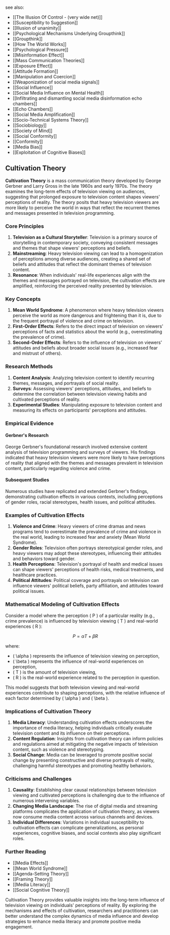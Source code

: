 see also:
- [[The Illusion Of Control - (very wide net)]]
- [[Susceptibility to Suggestion]]
- [[Illusion of unanimity]]
- [[Psychological Mechanisms Underlying Groupthink]]
- [[Groupthink]]
- [[How The World Works]]
- [[Psychological Pressure]]
- [[Misinformation Effect]]
- [[Mass Communication Theories]]
- [[Exposure Effect]]
- [[Attitude Formation]]
- [[Manipulation and Coercion]]
- [[Weaponization of social media signals]]
- [[Social Influence]]
- [[Social Media Influence on Mental Health]]
- [[Infiltrating and dismantling social media disinformation echo chambers]]
- [[Echo Chambers]]
- [[Social Media Amplification]]
- [[Socio-Technical Systems Theory]]
- [[Sociobiology]]
- [[Society of Mind]]
- [[Social Conformity]]
- [[Conformity]]
- [[Media Bias]]
- [[Exploitation of Cognitive Biases]]


## Cultivation Theory

**Cultivation Theory** is a mass communication theory developed by George Gerbner and Larry Gross in the late 1960s and early 1970s. The theory examines the long-term effects of television viewing on audiences, suggesting that prolonged exposure to television content shapes viewers' perceptions of reality. The theory posits that heavy television viewers are more likely to perceive the world in ways that reflect the recurrent themes and messages presented in television programming.

### Core Principles

1. **Television as a Cultural Storyteller**: Television is a primary source of storytelling in contemporary society, conveying consistent messages and themes that shape viewers' perceptions and beliefs.
2. **Mainstreaming**: Heavy television viewing can lead to a homogenization of perceptions among diverse audiences, creating a shared set of beliefs and attitudes that reflect the dominant themes of television content.
3. **Resonance**: When individuals' real-life experiences align with the themes and messages portrayed on television, the cultivation effects are amplified, reinforcing the perceived reality presented by television.

### Key Concepts

1. **Mean World Syndrome**: A phenomenon where heavy television viewers perceive the world as more dangerous and frightening than it is, due to the frequent portrayal of violence and crime on television.
2. **First-Order Effects**: Refers to the direct impact of television on viewers' perceptions of facts and statistics about the world (e.g., overestimating the prevalence of crime).
3. **Second-Order Effects**: Refers to the influence of television on viewers' attitudes and beliefs about broader social issues (e.g., increased fear and mistrust of others).

### Research Methods

1. **Content Analysis**: Analyzing television content to identify recurring themes, messages, and portrayals of social reality.
2. **Surveys**: Assessing viewers' perceptions, attitudes, and beliefs to determine the correlation between television viewing habits and cultivated perceptions of reality.
3. **Experimental Studies**: Manipulating exposure to television content and measuring its effects on participants' perceptions and attitudes.

### Empirical Evidence

#### Gerbner's Research

George Gerbner's foundational research involved extensive content analysis of television programming and surveys of viewers. His findings indicated that heavy television viewers were more likely to have perceptions of reality that aligned with the themes and messages prevalent in television content, particularly regarding violence and crime.

#### Subsequent Studies

Numerous studies have replicated and extended Gerbner's findings, demonstrating cultivation effects in various contexts, including perceptions of gender roles, racial stereotypes, health issues, and political attitudes.

### Examples of Cultivation Effects

1. **Violence and Crime**: Heavy viewers of crime dramas and news programs tend to overestimate the prevalence of crime and violence in the real world, leading to increased fear and anxiety (Mean World Syndrome).
2. **Gender Roles**: Television often portrays stereotypical gender roles, and heavy viewers may adopt these stereotypes, influencing their attitudes and behaviors toward gender.
3. **Health Perceptions**: Television's portrayal of health and medical issues can shape viewers' perceptions of health risks, medical treatments, and healthcare practices.
4. **Political Attitudes**: Political coverage and portrayals on television can influence viewers' political beliefs, party affiliation, and attitudes toward political issues.

### Mathematical Modeling of Cultivation Effects

Consider a model where the perception \( P \) of a particular reality (e.g., crime prevalence) is influenced by television viewing \( T \) and real-world experiences \( R \):

$$
P = \alpha T + \beta R
$$

where:
- \( \alpha \) represents the influence of television viewing on perception,
- \( \beta \) represents the influence of real-world experiences on perception,
- \( T \) is the amount of television viewing,
- \( R \) is the real-world experience related to the perception in question.

This model suggests that both television viewing and real-world experiences contribute to shaping perceptions, with the relative influence of each factor determined by \( \alpha \) and \( \beta \).

### Implications of Cultivation Theory

1. **Media Literacy**: Understanding cultivation effects underscores the importance of media literacy, helping individuals critically evaluate television content and its influence on their perceptions.
2. **Content Regulation**: Insights from cultivation theory can inform policies and regulations aimed at mitigating the negative impacts of television content, such as violence and stereotyping.
3. **Social Change**: Media can be leveraged to promote positive social change by presenting constructive and diverse portrayals of reality, challenging harmful stereotypes and promoting healthy behaviors.

### Criticisms and Challenges

1. **Causality**: Establishing clear causal relationships between television viewing and cultivated perceptions is challenging due to the influence of numerous intervening variables.
2. **Changing Media Landscape**: The rise of digital media and streaming platforms complicates the application of cultivation theory, as viewers now consume media content across various channels and devices.
3. **Individual Differences**: Variations in individual susceptibility to cultivation effects can complicate generalizations, as personal experiences, cognitive biases, and social contexts also play significant roles.

### Further Reading

- [[Media Effects]]
- [[Mean World Syndrome]]
- [[Agenda-Setting Theory]]
- [[Framing Theory]]
- [[Media Literacy]]
- [[Social Cognitive Theory]]

Cultivation Theory provides valuable insights into the long-term influence of television viewing on individuals' perceptions of reality. By exploring the mechanisms and effects of cultivation, researchers and practitioners can better understand the complex dynamics of media influence and develop strategies to enhance media literacy and promote positive media engagement.